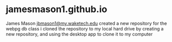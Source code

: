 # jamesmason1.github.io
James Mason
jbmason1@my.waketech.edu
created a new repository for the webpg db class
i cloned the repository to my local hard drive by creating a new repository, and using the desktop app to clone it to my computer
